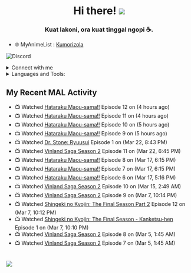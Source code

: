 <h1 align="center">Hi there! <img src="https://media.giphy.com/media/hvRJCLFzcasrR4ia7z/giphy.gif" width="25px"> </h1>
<h3 align="center">Kuat lakoni, ora kuat tinggal ngopi ☕.</h3>

- 🌐 MyAnimeList : [Kumorizola](https://myanimelist.net/animelist/Kumorizola)

![Discord](https://discord.c99.nl/widget/theme-3/761213268009943051.png)
<details>
      <summary>Connect with me</summary>
    <p align="left">
        <a href="https://www.facebook.com/kumori.hartley.1" target="blank"><img align="center"
                src="https://raw.githubusercontent.com/rahuldkjain/github-profile-readme-generator/master/src/images/icons/Social/facebook.svg"
                alt="kumori hartley" height="30" width="40" /></a>
        <a href="https://www.instagram.com/kumorizola/" target="blank"><img align="center"
                src="https://raw.githubusercontent.com/rahuldkjain/github-profile-readme-generator/master/src/images/icons/Social/instagram.svg"
                alt="kumorizola" height="30" width="40" /></a>
        <a href="https://discord.com" target="blank"><img align="center"
                src="https://raw.githubusercontent.com/rahuldkjain/github-profile-readme-generator/master/src/images/icons/Social/discord.svg"
                alt="Kumori#5882" height="30" width="40" /></a>
    </p>
</details>

<details>
    <summary align="left">Languages and Tools:</summary>
<p align="left">
      <a href="https://www.w3schools.com/css/" target="_blank">
        <img src="https://raw.githubusercontent.com/devicons/devicon/master/icons/css3/css3-original-wordmark.svg"
            alt="css3" width="40" height="40" /> </a> <a href="https://www.w3.org/html/" target="_blank"> <img
            src="https://raw.githubusercontent.com/devicons/devicon/master/icons/html5/html5-original-wordmark.svg"
            alt="html5" width="40" height="40" /> </a> <a href="https://www.java.com" target="_blank"> <img
            src="https://raw.githubusercontent.com/devicons/devicon/master/icons/java/java-original.svg" alt="java"
            width="40" height="40" /> </a> <a href="https://developer.mozilla.org/en-US/docs/Web/JavaScript"
            target="_blank"> <img
            src="https://raw.githubusercontent.com/devicons/devicon/master/icons/javascript/javascript-original.svg"
            alt="javascript" width="40" height="40" /> </a> <a href="https://nodejs.org" target="_blank"> <img
            src="https://raw.githubusercontent.com/devicons/devicon/master/icons/nodejs/nodejs-original-wordmark.svg"
            alt="nodejs" width="40" height="40" /> </a> <a href="https://www.python.org" target="_blank"> <img
            src="https://raw.githubusercontent.com/devicons/devicon/master/icons/python/python-original.svg"
            alt="python" width="40" height="40" /> </a> <a href="https://www.typescriptlang.org/" target="_blank"> <img
            src="https://raw.githubusercontent.com/devicons/devicon/master/icons/typescript/typescript-original.svg" 
            alt="typescript" width="40" height="40" /> </a> <a href="https://www.photoshop.com/en" target="_blank"> <img
            src="https://upload.wikimedia.org/wikipedia/commons/a/af/Adobe_Photoshop_CC_icon.svg" alt="photoshop" width="40" height="40"/> </a>
            <a href="https://www.adobe.com/products/premiere.html" target="_blank"> <img
            src="https://upload.wikimedia.org/wikipedia/commons/4/40/Adobe_Premiere_Pro_CC_icon.svg" alt="Premiere pro" width="40" height="40"/> </a>
            <a href="https://www.adobe.com/in/products/illustrator.html" target="_blank"> <img 
            src="https://upload.wikimedia.org/wikipedia/commons/f/fb/Adobe_Illustrator_CC_icon.svg" alt="illustrator" width="40" height="40"/> </a>
      
 </details>
 
 <h2> My Recent MAL Activity</h2>
<!-- MAL_ACTIVITY:start -->

- 📺 Watched [Hataraku Maou-sama!!](https://MyAnimeList.net/anime.php?id=48413) Episode 12 on (4 hours ago)
- 📺 Watched [Hataraku Maou-sama!!](https://MyAnimeList.net/anime.php?id=48413) Episode 11 on (4 hours ago)
- 📺 Watched [Hataraku Maou-sama!!](https://MyAnimeList.net/anime.php?id=48413) Episode 10 on (5 hours ago)
- 📺 Watched [Hataraku Maou-sama!!](https://MyAnimeList.net/anime.php?id=48413) Episode 9 on (5 hours ago)
- 📺 Watched [Dr. Stone: Ryuusui](https://MyAnimeList.net/anime.php?id=50612) Episode 1 on (Mar 22, 8:43 PM)
- 📺 Watched [Vinland Saga Season 2](https://MyAnimeList.net/anime.php?id=49387) Episode 11 on (Mar 22, 6:45 PM)
- 📺 Watched [Hataraku Maou-sama!!](https://MyAnimeList.net/anime.php?id=48413) Episode 8 on (Mar 17, 6:15 PM)
- 📺 Watched [Hataraku Maou-sama!!](https://MyAnimeList.net/anime.php?id=48413) Episode 7 on (Mar 17, 6:15 PM)
- 📺 Watched [Hataraku Maou-sama!!](https://MyAnimeList.net/anime.php?id=48413) Episode 6 on (Mar 17, 5:16 PM)
- 📺 Watched [Vinland Saga Season 2](https://MyAnimeList.net/anime.php?id=49387) Episode 10 on (Mar 15, 2:49 AM)
- 📺 Watched [Vinland Saga Season 2](https://MyAnimeList.net/anime.php?id=49387) Episode 9 on (Mar 7, 10:14 PM)
- 📺 Watched [Shingeki no Kyojin: The Final Season Part 2](https://MyAnimeList.net/anime.php?id=48583) Episode 12 on (Mar 7, 10:12 PM)
- 📺 Watched [Shingeki no Kyojin: The Final Season - Kanketsu-hen](https://MyAnimeList.net/anime.php?id=51535) Episode 1 on (Mar 7, 10:10 PM)
- 📺 Watched [Vinland Saga Season 2](https://MyAnimeList.net/anime.php?id=49387) Episode 8 on (Mar 5, 1:45 AM)
- 📺 Watched [Vinland Saga Season 2](https://MyAnimeList.net/anime.php?id=49387) Episode 7 on (Mar 5, 1:45 AM)

<!-- MAL_ACTIVITY:end -->

  
<h2 align="left"> <img src="https://media.discordapp.net/attachments/918405470073520168/919220018355523584/ezgif.com-gif-maker_1.gif">
